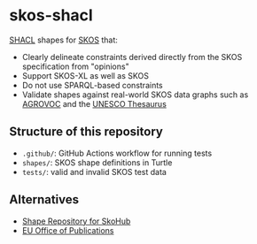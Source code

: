 # skos-shacl

[SHACL](https://www.w3.org/TR/shacl/) shapes for [SKOS](https://www.w3.org/2004/02/skos/) that:

- Clearly delineate constraints derived directly from the SKOS specification from "opinions"
- Support SKOS-XL as well as SKOS
- Do not use SPARQL-based constraints
- Validate shapes against real-world SKOS data graphs such as [AGROVOC](https://agrovoc.fao.org/browse/agrovoc/en/) and the [UNESCO Thesaurus](https://vocabularies.unesco.org/browser/thesaurus/en/)

## Structure of this repository

- `.github/`: GitHub Actions workflow for running tests
- `shapes/`: SKOS shape definitions in Turtle
- `tests/`: valid and invalid SKOS test data

## Alternatives

- [Shape Repository for SkoHub](https://github.com/skohub-io/skohub-shapes)
- [EU Office of Publications](https://op.europa.eu/fr/web/eu-vocabularies/application-profiles)
